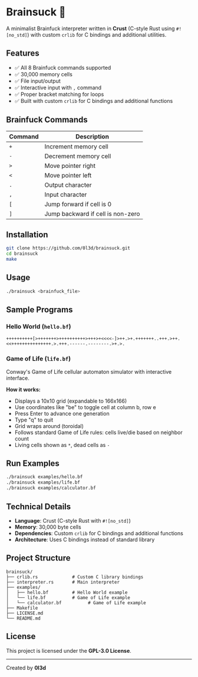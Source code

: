 # Brainsuck 🧠

A minimalist Brainfuck interpreter written in **Crust** (C-style Rust using `#![no_std]`) with custom `crlib` for C bindings and additional utilities.

## Features

* ✅ All 8 Brainfuck commands supported
* ✅ 30,000 memory cells
* ✅ File input/output
* ✅ Interactive input with `,` command
* ✅ Proper bracket matching for loops
* ✅ Built with custom `crlib` for C bindings and additional functions

## Brainfuck Commands

| Command | Description |
|---------|-------------|
| `+` | Increment memory cell |
| `-` | Decrement memory cell |
| `>` | Move pointer right |
| `<` | Move pointer left |
| `.` | Output character |
| `,` | Input character |
| `[` | Jump forward if cell is 0 |
| `]` | Jump backward if cell is non-zero |

## Installation

```bash
git clone https://github.com/0l3d/brainsuck.git
cd brainsuck
make
```

## Usage

```bash
./brainsuck <brainfuck_file>
```

## Sample Programs

### Hello World (`hello.bf`)

```brainfuck
++++++++++[>+++++++>++++++++++>+++>+<<<<-]>++.>+.+++++++..+++.>++.<<+++++++++++++++.>.+++.------.--------.>+.>.
```

### Game of Life (`life.bf`)

Conway's Game of Life cellular automaton simulator with interactive interface.

**How it works:**
- Displays a 10x10 grid (expandable to 166x166) 
- Use coordinates like "be" to toggle cell at column b, row e
- Press Enter to advance one generation
- Type "q" to quit
- Grid wraps around (toroidal)
- Follows standard Game of Life rules: cells live/die based on neighbor count
- Living cells shown as `*`, dead cells as `-`

## Run Examples

```bash
./brainsuck examples/hello.bf
./brainsuck examples/life.bf
./brainsuck examples/calculator.bf
```

## Technical Details

* **Language**: Crust (C-style Rust with `#![no_std]`)
* **Memory**: 30,000 byte cells
* **Dependencies**: Custom `crlib` for C bindings and additional functions
* **Architecture**: Uses C bindings instead of standard library

## Project Structure

```
brainsuck/
├── crlib.rs             # Custom C library bindings
├── interpreter.rs       # Main interpreter
├── examples/
│   ├── hello.bf         # Hello World example
│   └── life.bf          # Game of Life example
│   └── calculator.bf          # Game of Life example
├── Makefile
├── LICENSE.md
└── README.md
```

## License

This project is licensed under the **GPL-3.0 License**.

---
Created by **0l3d**
